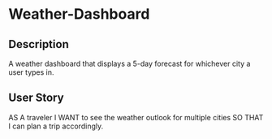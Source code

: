 # Weather-Dashboard

## Description

A weather dashboard that displays a 5-day forecast for whichever city a user types in.

## User Story

AS A traveler
I WANT to see the weather outlook for multiple cities
SO THAT I can plan a trip accordingly.